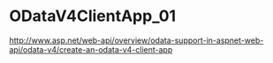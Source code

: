 # ODataV4ClientApp_01

http://www.asp.net/web-api/overview/odata-support-in-aspnet-web-api/odata-v4/create-an-odata-v4-client-app
